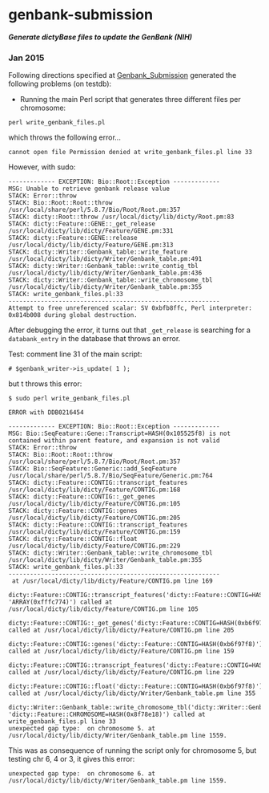 # genbank-submission

___Generate dictyBase files to update the GenBank (NIH)___


### Jan 2015

Following directions specified at [Genbank_Submission](http://bcwiki.bioinformatics.northwestern.edu/bcwiki/index.php/Genbank_Submission) generated the following problems (on testdb):

* Running the main Perl script that generates three different files per chromosome:

`perl write_genbank_files.pl`

which throws the following error...

    cannot open file Permission denied at write_genbank_files.pl line 33

However, with sudo:

```
------------- EXCEPTION: Bio::Root::Exception -------------
MSG: Unable to retrieve genbank release value
STACK: Error::throw
STACK: Bio::Root::Root::throw /usr/local/share/perl/5.8.7/Bio/Root/Root.pm:357
STACK: dicty::Root::throw /usr/local/dicty/lib/dicty/Root.pm:83
STACK: dicty::Feature::GENE::_get_release /usr/local/dicty/lib/dicty/Feature/GENE.pm:331
STACK: dicty::Feature::GENE::release /usr/local/dicty/lib/dicty/Feature/GENE.pm:313
STACK: dicty::Writer::Genbank_table::write_feature /usr/local/dicty/lib/dicty/Writer/Genbank_table.pm:491
STACK: dicty::Writer::Genbank_table::write_contig_tbl /usr/local/dicty/lib/dicty/Writer/Genbank_table.pm:436
STACK: dicty::Writer::Genbank_table::write_chromosome_tbl /usr/local/dicty/lib/dicty/Writer/Genbank_table.pm:355
STACK: write_genbank_files.pl:33
-----------------------------------------------------------
Attempt to free unreferenced scalar: SV 0xbfb8ffc, Perl interpreter: 0x814b008 during global destruction.
```

After debugging the error, it turns out that `_get_release` is searching for a `databank_entry` in the database that throws an error.

Test: comment line 31 of the main script:

    # $genbank_writer->is_update( 1 );

but <i></i>t throws this error:

```
$ sudo perl write_genbank_files.pl

ERROR with DDB0216454

------------- EXCEPTION: Bio::Root::Exception -------------
MSG: Bio::SeqFeature::Gene::Transcript=HASH(0x105525f8) is not contained within parent feature, and expansion is not valid
STACK: Error::throw
STACK: Bio::Root::Root::throw /usr/local/share/perl/5.8.7/Bio/Root/Root.pm:357
STACK: Bio::SeqFeature::Generic::add_SeqFeature /usr/local/share/perl/5.8.7/Bio/SeqFeature/Generic.pm:764
STACK: dicty::Feature::CONTIG::transcript_features /usr/local/dicty/lib/dicty/Feature/CONTIG.pm:168
STACK: dicty::Feature::CONTIG::_get_genes /usr/local/dicty/lib/dicty/Feature/CONTIG.pm:105
STACK: dicty::Feature::CONTIG::genes /usr/local/dicty/lib/dicty/Feature/CONTIG.pm:205
STACK: dicty::Feature::CONTIG::transcript_features /usr/local/dicty/lib/dicty/Feature/CONTIG.pm:159
STACK: dicty::Feature::CONTIG::float /usr/local/dicty/lib/dicty/Feature/CONTIG.pm:229
STACK: dicty::Writer::Genbank_table::write_chromosome_tbl /usr/local/dicty/lib/dicty/Writer/Genbank_table.pm:355
STACK: write_genbank_files.pl:33
-----------------------------------------------------------
 at /usr/local/dicty/lib/dicty/Feature/CONTIG.pm line 169
        dicty::Feature::CONTIG::transcript_features('dicty::Feature::CONTIG=HASH(0xb6f97f8)', 'ARRAY(0xfffc774)') called at /usr/local/dicty/lib/dicty/Feature/CONTIG.pm line 105
        dicty::Feature::CONTIG::_get_genes('dicty::Feature::CONTIG=HASH(0xb6f97f8)') called at /usr/local/dicty/lib/dicty/Feature/CONTIG.pm line 205
        dicty::Feature::CONTIG::genes('dicty::Feature::CONTIG=HASH(0xb6f97f8)') called at /usr/local/dicty/lib/dicty/Feature/CONTIG.pm line 159
        dicty::Feature::CONTIG::transcript_features('dicty::Feature::CONTIG=HASH(0xb6f97f8)') called at /usr/local/dicty/lib/dicty/Feature/CONTIG.pm line 229
        dicty::Feature::CONTIG::float('dicty::Feature::CONTIG=HASH(0xb6f97f8)') called at /usr/local/dicty/lib/dicty/Writer/Genbank_table.pm line 355
        dicty::Writer::Genbank_table::write_chromosome_tbl('dicty::Writer::Genbank_table=HASH(0x8f14e4c)', 'dicty::Feature::CHROMOSOME=HASH(0x8f78e18)') called at write_genbank_files.pl line 33
unexpected gap type:  on chromosome 5. at /usr/local/dicty/lib/dicty/Writer/Genbank_table.pm line 1559.

```
This was as consequence of running the script only for chromosome 5, but testing chr 6, 4 or 3, it gives this error:

    unexpected gap type:  on chromosome 6. at /usr/local/dicty/lib/dicty/Writer/Genbank_table.pm line 1559.


